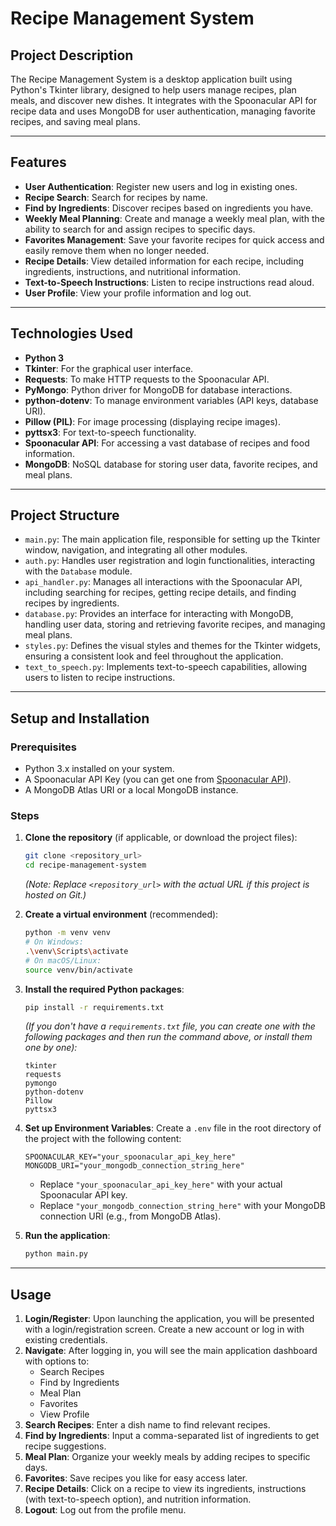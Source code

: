 # Recipe Management System

## Project Description
The Recipe Management System is a desktop application built using Python's Tkinter library, designed to help users manage recipes, plan meals, and discover new dishes. It integrates with the Spoonacular API for recipe data and uses MongoDB for user authentication, managing favorite recipes, and saving meal plans.

---

## Features
* **User Authentication**: Register new users and log in existing ones.
* **Recipe Search**: Search for recipes by name.
* **Find by Ingredients**: Discover recipes based on ingredients you have.
* **Weekly Meal Planning**: Create and manage a weekly meal plan, with the ability to search for and assign recipes to specific days.
* **Favorites Management**: Save your favorite recipes for quick access and easily remove them when no longer needed.
* **Recipe Details**: View detailed information for each recipe, including ingredients, instructions, and nutritional information.
* **Text-to-Speech Instructions**: Listen to recipe instructions read aloud.
* **User Profile**: View your profile information and log out.

---

## Technologies Used
* **Python 3**
* **Tkinter**: For the graphical user interface.
* **Requests**: To make HTTP requests to the Spoonacular API.
* **PyMongo**: Python driver for MongoDB for database interactions.
* **python-dotenv**: To manage environment variables (API keys, database URI).
* **Pillow (PIL)**: For image processing (displaying recipe images).
* **pyttsx3**: For text-to-speech functionality.
* **Spoonacular API**: For accessing a vast database of recipes and food information.
* **MongoDB**: NoSQL database for storing user data, favorite recipes, and meal plans.

---

## Project Structure

* `main.py`: The main application file, responsible for setting up the Tkinter window, navigation, and integrating all other modules.
* `auth.py`: Handles user registration and login functionalities, interacting with the `Database` module.
* `api_handler.py`: Manages all interactions with the Spoonacular API, including searching for recipes, getting recipe details, and finding recipes by ingredients.
* `database.py`: Provides an interface for interacting with MongoDB, handling user data, storing and retrieving favorite recipes, and managing meal plans.
* `styles.py`: Defines the visual styles and themes for the Tkinter widgets, ensuring a consistent look and feel throughout the application.
* `text_to_speech.py`: Implements text-to-speech capabilities, allowing users to listen to recipe instructions.

---

## Setup and Installation

### Prerequisites
* Python 3.x installed on your system.
* A Spoonacular API Key (you can get one from [Spoonacular API](https://spoonacular.com/food-api)).
* A MongoDB Atlas URI or a local MongoDB instance.

### Steps
1.  **Clone the repository** (if applicable, or download the project files):
    ```bash
    git clone <repository_url>
    cd recipe-management-system
    ```
    *(Note: Replace `<repository_url>` with the actual URL if this project is hosted on Git.)*

2.  **Create a virtual environment** (recommended):
    ```bash
    python -m venv venv
    # On Windows:
    .\venv\Scripts\activate
    # On macOS/Linux:
    source venv/bin/activate
    ```

3.  **Install the required Python packages**:
    ```bash
    pip install -r requirements.txt
    ```
    *(If you don't have a `requirements.txt` file, you can create one with the following packages and then run the command above, or install them one by one):*
    ```
    tkinter
    requests
    pymongo
    python-dotenv
    Pillow
    pyttsx3
    ```

4.  **Set up Environment Variables**:
    Create a `.env` file in the root directory of the project with the following content:
    ```
    SPOONACULAR_KEY="your_spoonacular_api_key_here"
    MONGODB_URI="your_mongodb_connection_string_here"
    ```
    * Replace `"your_spoonacular_api_key_here"` with your actual Spoonacular API key.
    * Replace `"your_mongodb_connection_string_here"` with your MongoDB connection URI (e.g., from MongoDB Atlas).

5.  **Run the application**:
    ```bash
    python main.py
    ```

---

## Usage
1.  **Login/Register**: Upon launching the application, you will be presented with a login/registration screen. Create a new account or log in with existing credentials.
2.  **Navigate**: After logging in, you will see the main application dashboard with options to:
    * Search Recipes
    * Find by Ingredients
    * Meal Plan
    * Favorites
    * View Profile
3.  **Search Recipes**: Enter a dish name to find relevant recipes.
4.  **Find by Ingredients**: Input a comma-separated list of ingredients to get recipe suggestions.
5.  **Meal Plan**: Organize your weekly meals by adding recipes to specific days.
6.  **Favorites**: Save recipes you like for easy access later.
7.  **Recipe Details**: Click on a recipe to view its ingredients, instructions (with text-to-speech option), and nutrition information.
8.  **Logout**: Log out from the profile menu.

